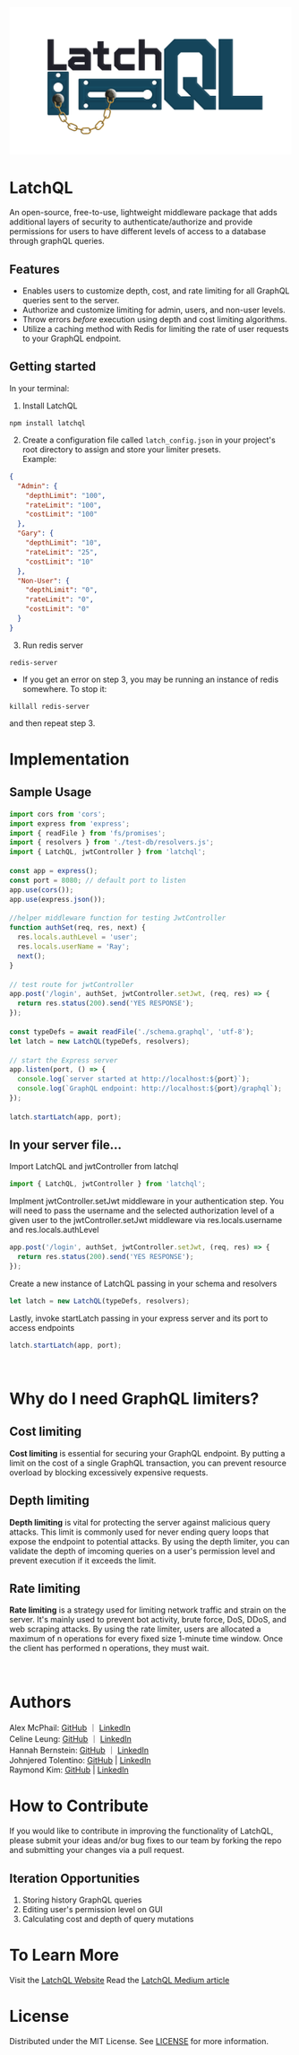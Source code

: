 ![Preview](.././PLAYGROUND/client/src/assets/finallogo.png)

# LatchQL

An open-source, free-to-use, lightweight middleware package that adds additional layers of security to authenticate/authorize and provide permissions for users to have different levels of access to a database through graphQL queries.

## Features

- Enables users to customize depth, cost, and rate limiting for all GraphQL queries sent to the server.
- Authorize and customize limiting for admin, users, and non-user levels.
- Throw errors _before_ execution using depth and cost limiting algorithms.
- Utilize a caching method with Redis for limiting the rate of user requests to your GraphQL endpoint.

## Getting started

In your terminal:

1. Install LatchQL

```console
npm install latchql
```

2. Create a configuration file called `latch_config.json` in your project's root directory to assign and store your limiter presets.  
   Example:

```json
{
  "Admin": {
    "depthLimit": "100",
    "rateLimit": "100",
    "costLimit": "100"
  },
  "Gary": {
    "depthLimit": "10",
    "rateLimit": "25",
    "costLimit": "10"
  },
  "Non-User": {
    "depthLimit": "0",
    "rateLimit": "0",
    "costLimit": "0"
  }
}
```

3. Run redis server

```console
redis-server
```

- If you get an error on step 3, you may be running an instance of redis somewhere. To stop it:

```console
killall redis-server
```

and then repeat step 3.

# Implementation

## Sample Usage

```js
import cors from 'cors';
import express from 'express';
import { readFile } from 'fs/promises';
import { resolvers } from './test-db/resolvers.js';
import { LatchQL, jwtController } from 'latchql';

const app = express();
const port = 8080; // default port to listen
app.use(cors());
app.use(express.json());

//helper middleware function for testing JwtController
function authSet(req, res, next) {
  res.locals.authLevel = 'user';
  res.locals.userName = 'Ray';
  next();
}

// test route for jwtController
app.post('/login', authSet, jwtController.setJwt, (req, res) => {
  return res.status(200).send('YES RESPONSE');
});

const typeDefs = await readFile('./schema.graphql', 'utf-8');
let latch = new LatchQL(typeDefs, resolvers);

// start the Express server
app.listen(port, () => {
  console.log(`server started at http://localhost:${port}`);
  console.log(`GraphQL endpoint: http://localhost:${port}/graphql`);
});

latch.startLatch(app, port);
```

## In your server file...

Import LatchQL and jwtController from latchql

```js
import { LatchQL, jwtController } from 'latchql';
```

Implment jwtController.setJwt middleware in your authentication step.  You will 
need to pass the username and the selected authorization level of a given user to
the jwtController.setJwt middleware via res.locals.username and res.locals.authLevel

```js
app.post('/login', authSet, jwtController.setJwt, (req, res) => {
  return res.status(200).send('YES RESPONSE');
});
```

Create a new instance of LatchQL passing in your schema and resolvers
```js
let latch = new LatchQL(typeDefs, resolvers);
```

Lastly, invoke startLatch passing in your express server and its port to access endpoints
```js
latch.startLatch(app, port);
```

<br>

# Why do I need GraphQL limiters?

## Cost limiting

**Cost limiting** is essential for securing your GraphQL endpoint. By putting a limit on the cost of a single GraphQL transaction, you can prevent resource overload by blocking excessively expensive requests.

## Depth limiting

**Depth limiting** is vital for protecting the server against malicious query attacks. This limit is commonly used for never ending query loops that expose the endpoint to potential attacks. By using the depth limiter, you can validate the depth of imcoming queries on a user's permission level and prevent execution if it exceeds the limit.

## Rate limiting

**Rate limiting** is a strategy used for limiting network traffic and strain on the server. It's mainly used to prevent bot activity, brute force, DoS, DDoS, and web scraping attacks. By using the rate limiter, users are allocated a maximum of n operations for every fixed size 1-minute time window. Once the client has performed n operations, they must wait.

<br>

# Authors

Alex McPhail: [GitHub](https://github.com/mcphail-alex) ｜ [LinkedIn](https://www.linkedin.com/in/mcphail-alex/)  
Celine Leung: [GitHub](https://github.com/ccelineleung) ｜ [LinkedIn](https://www.linkedin.com/in/celineleung412/)  
Hannah Bernstein: [GitHub](https://github.com/hbernie) ｜ [LinkedIn](https://www.linkedin.com/in/bernstein-hannah/)  
Johnjered Tolentino: [GitHub](https://github.com/Johnjeredivant) | [LinkedIn](https://www.linkedin.com/in/johnjered-tolentino/)  
Raymond Kim: [GitHub](https://github.com/reykeem) | [LinkedIn](https://www.linkedin.com/in/raymondhkim/)

# How to Contribute

If you would like to contribute in improving the functionality of LatchQL, please submit your ideas and/or bug fixes to our team by forking the repo and submitting your changes via a pull request.

## Iteration Opportunities

1. Storing history GraphQL queries
2. Editing user's permission level on GUI
3. Calculating cost and depth of query mutations

# To Learn More

Visit the [LatchQL Website](https://github.com/reykeem)
Read the [LatchQL Medium article](https://github.com/reykeem)

# License

Distributed under the MIT License. See [LICENSE](https://github.com/oslabs-beta/LatchQL/blob/main/LICENSE.md) for more information.
